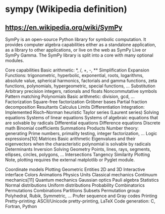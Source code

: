 # sympy (Wikipedia definition)
## https://en.wikipedia.org/wiki/SymPy



SymPy is an open-source Python library for symbolic computation. It provides computer algebra capabilities either as a standalone application, as a library to other applications, or live on the web as SymPy Live or SymPy Gamma.
The SymPy library is split into a core with many optional modules.



Core capabilities
Basic arithmetic: *, /, +, -, **
Simplification
Expansion
Functions: trigonometric, hyperbolic, exponential, roots, logarithms, absolute value, spherical harmonics, factorials and gamma functions, zeta functions, polynomials, hypergeometric, special functions, ...
Substitution
Arbitrary precision integers, rationals and floats
Noncommutative symbols
Pattern matching
Polynomials
Basic arithmetic: division, gcd, ...
Factorization
Square-free factorization
Gröbner bases
Partial fraction decomposition
Resultants
Calculus
Limits
Differentiation
Integration: Implemented Risch–Norman heuristic
Taylor series (Laurent series)
Solving equations
Systems of linear equations
Systems of algebraic equations that are solvable by radicals
Differential equations
Difference equations
Discrete math
Binomial coefficients
Summations
Products
Number theory: generating Prime numbers, primality testing, integer factorization, ...
Logic expressions[10]
Matrices
Basic arithmetic
Eigenvalues and their eigenvectors when the characteristic polynomial is solvable by radicals
Determinants
Inversion
Solving
Geometry
Points, lines, rays, segments, ellipses, circles, polygons, ...
Intersections
Tangency
Similarity
Plotting
Note, plotting requires the external matplotlib or Pyglet module.

Coordinate models
Plotting Geometric Entities
2D and 3D
Interactive interface
Colors
Animations
Physics
Units
Classical mechanics
Continuum mechanics[11]
Quantum mechanics
Gaussian optics
Pauli algebra
Statistics
Normal distributions
Uniform distributions
Probability
Combinatorics
Permutations
Combinations
Partitions
Subsets
Permutation group: Polyhedral, Rubik, Symmetric, ...
Prufer sequence and Gray codes
Printing
Pretty-printing: ASCII/Unicode pretty-printing, LaTeX
Code generation: C, Fortran, Python
